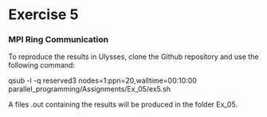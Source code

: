 # Exercise 5

### MPI Ring Communication

To reproduce the results in Ulysses, clone the Github repository and use the following command:

qsub -l -q reserved3 nodes=1:ppn=20,walltime=00:10:00 parallel_programming/Assignments/Ex_05/ex5.sh

A files .out containing the results will be produced in the folder Ex_05.
